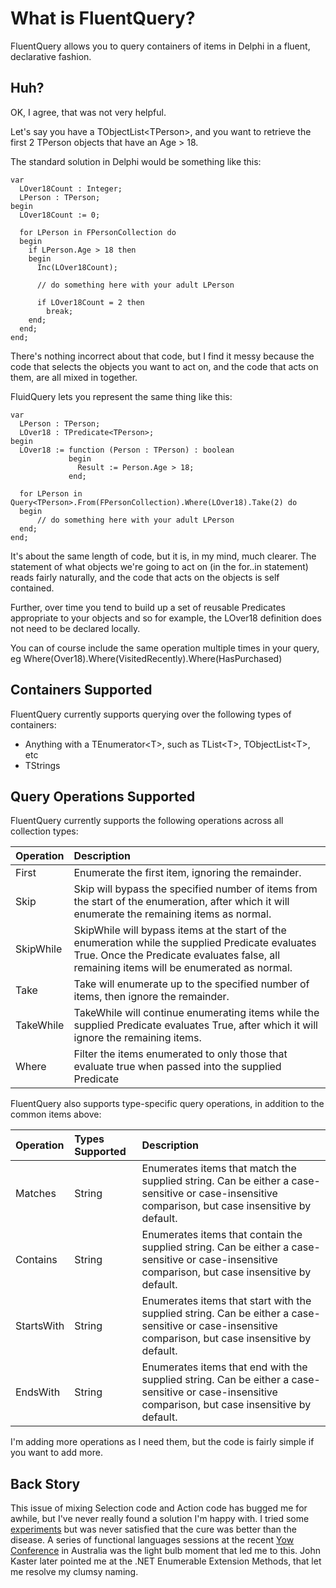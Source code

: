 What is FluentQuery?
====================
FluentQuery allows you to query containers of items in Delphi in a fluent, declarative fashion. 


Huh?
----

OK, I agree, that was not very helpful. 

Let's say you have a TObjectList&lt;TPerson>, and you want to retrieve the first 2 TPerson objects that have an Age > 18. 

The standard solution in Delphi would be something like this:

    var
      LOver18Count : Integer;
      LPerson : TPerson;
    begin
      LOver18Count := 0;

      for LPerson in FPersonCollection do
      begin
        if LPerson.Age > 18 then
        begin
          Inc(LOver18Count);
     
          // do something here with your adult LPerson
     
          if LOver18Count = 2 then
            break;
        end;
      end;
    end;

There's nothing incorrect about that code, but I find it messy because the code that selects the objects you want to act on, and the code that acts on them, are all mixed in together.

FluidQuery lets you represent the same thing like this:

    var
      LPerson : TPerson;
      LOver18 : TPredicate<TPerson>;
    begin
      LOver18 := function (Person : TPerson) : boolean
                 begin
                   Result := Person.Age > 18;
                 end;

      for LPerson in Query<TPerson>.From(FPersonCollection).Where(LOver18).Take(2) do
      begin
          // do something here with your adult LPerson
      end;
    end;
 
It's about the same length of code, but it is, in my mind, much clearer. The statement of what objects we're going to act on (in the for..in statement) reads fairly naturally, and the code that acts on the objects is self contained. 

Further, over time you tend to build up a set of reusable Predicates appropriate to your objects and so for example, the LOver18 definition does not need to be declared locally. 

You can of course include the same operation multiple times in your query, eg Where(Over18).Where(VisitedRecently).Where(HasPurchased)

Containers Supported
---------------------
FluentQuery currently supports querying over the following types of containers:

- Anything with a TEnumerator&lt;T>, such as TList&lt;T>, TObjectList&lt;T>, etc 
- TStrings

Query Operations Supported
--------------------------
FluentQuery currently supports the following operations across all collection types:

Operation | Description 
:-------- | :---------- 
First     | Enumerate the first item, ignoring the remainder. 
Skip      | Skip will bypass the specified number of items from the start of the enumeration, after which it will enumerate the remaining items as normal.
SkipWhile | SkipWhile will bypass items at the start of the enumeration while the supplied Predicate evaluates True. Once the Predicate evaluates false, all remaining items will be enumerated as normal.
Take      | Take will enumerate up to the specified number of items, then ignore the remainder.
TakeWhile | TakeWhile will continue enumerating items while the supplied Predicate evaluates True, after which it will ignore the remaining items.
Where     | Filter the items enumerated to only those that evaluate true when passed into the supplied Predicate 
 
FluentQuery also supports type-specific query operations, in addition to the common items above:  

Operation | Types Supported | Description 
:-------- | :-------------- | :----------  
Matches   | String          | Enumerates items that match the supplied string. Can be either a case-sensitive or case-insensitive comparison, but case insensitive by default. 
Contains  | String          | Enumerates items that contain the supplied string. Can be either a case-sensitive or case-insensitive comparison, but case insensitive by default. 
StartsWith| String          | Enumerates items that start with the supplied string. Can be either a case-sensitive or case-insensitive comparison, but case insensitive by default. 
EndsWith  | String          | Enumerates items that end with the supplied string. Can be either a case-sensitive or case-insensitive comparison, but case insensitive by default. 


I'm adding more operations as I need them, but the code is fairly simple if you want to add more.


Back Story
----------
This issue of mixing Selection code and Action code has bugged me for awhile, but I've never really found a solution I'm happy with. I tried some [experiments](http://www.malcolmgroves.com/blog/?p=273) but was never satisfied that the cure was better than the disease. A series of functional languages sessions at the recent [Yow Conference](http://yowconference.com.au/) in Australia was the light bulb moment that led me to this. John Kaster later pointed me at the .NET Enumerable Extension Methods, that let me resolve my clumsy naming. 
